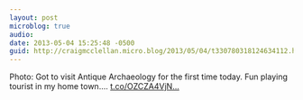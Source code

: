 ```yaml
---
layout: post
microblog: true
audio: 
date: 2013-05-04 15:25:48 -0500
guid: http://craigmcclellan.micro.blog/2013/05/04/t330780318124634112.html
---
```

Photo: Got to visit Antique Archaeology for the first time today. Fun playing tourist in my home town.... [t.co/OZCZA4VjN...](http://t.co/OZCZA4VjNQ)
